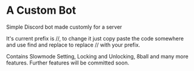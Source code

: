 # A Custom Bot
Simple Discord bot made customly for a server

It's current prefix is //, to change it just copy paste the code somewhere and use find and replace to replace // with your prefix.

Contains Slowmode Setting, Locking and Unlocking, 8ball and many more features.
Further features will be committed soon.
